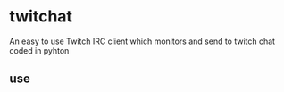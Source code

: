 # twitchat
An easy to use Twitch IRC client which monitors and send to twitch chat coded in pyhton

## use
